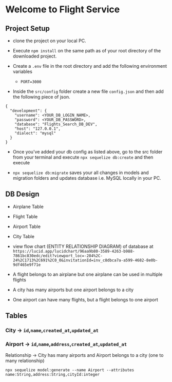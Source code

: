# Welcome to Flight Service

## Project Setup
- clone the project on your local PC.

- Execute `npm install` on the same path as of your root directory of the downloaded project.

- Create a `.env` file in the root directory and add the following environment variables
  - `PORT=3000`
  
- Inside the `src/config` folder create a new file `config.json` and then add the following piece of json.
```
{
  "development": {
    "username": <YOUR_DB_LOGIN_NAME>,
    "password": <YOUR_DB_PASSWORD>,
    "database": "Flights_Search_DB_DEV",
    "host": "127.0.0.1",
    "dialect": "mysql"
  }
}

```
- Once you've added your db config as listed above, go to the src folder from your terminal and execute `npx sequelize db:create` and then execute

- `npx sequelize db:migrate` saves your all changes in models and migration folders and updates database i.e. MySQL locally in your PC.

## DB Design
  - Airplane Table
  - Flight Table
  - Airport Table
  - City Table

- view flow chart (ENTITY RELATIONSHIP DIAGRAM) of database at `https://lucid.app/lucidchart/96aa9b80-3589-4263-b988-7861bc830edc/edit?viewport_loc=-284%2C-24%2C1713%2C691%2C0_0&invitationId=inv_c8dbca7a-a599-4682-8e0b-9df465e9f71e`
- A flight belongs to an airplane but one airplane can be used in multiple flights
- A city has many airports but one airport belongs to a city
- One airport can have many flights, but a flight belongs to one airport


## Tables

### City -> `id`,`name`,`created_at`,`updated_at`
### Airport -> `id`,`name`,`address`,`created_at`,`updated_at`
  Relationship -> City has many airports and Airport belongs to a city (one to many relationship)

  ```
  npx sequelize model:generate --name Airport --attributes
  name:String,address:String,cityId:integer
  ```